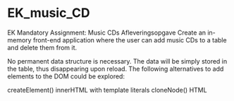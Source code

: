 # EK_music_CD
EK Mandatory Assignment: Music CDs
Afleveringsopgave
Create an in-memory front-end application where the user can add music CDs to a table and delete them from it.

No permanent data structure is necessary. The data will be simply stored in the table, thus disappearing upon reload.
The following alternatives to add elements to the DOM could be explored:

createElement()
innerHTML with template literals
cloneNode()
HTML <template>
Notice that all of them have their pros and cons.
<img width="730" height="556" alt="image" src="https://github.com/user-attachments/assets/8fa382ad-ceac-46e0-9101-d72393291e9d" />
